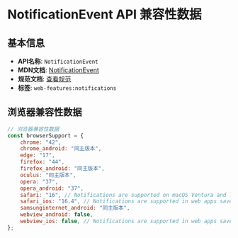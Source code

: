 # NotificationEvent API 兼容性数据

## 基本信息

- **API名称**: `NotificationEvent`
- **MDN文档**: [NotificationEvent](https://developer.mozilla.org/docs/Web/API/NotificationEvent)
- **规范文档**: [查看规范](https://notifications.spec.whatwg.org/#notificationevent)
- **标签**: `web-features:notifications`

## 浏览器兼容性数据

```javascript
// 浏览器兼容性数据
const browserSupport = {
    chrome: "42",
    chrome_android: "同主版本",
    edge: "17",
    firefox: "44",
    firefox_android: "同主版本",
    oculus: "同主版本",
    opera: "37",
    opera_android: "37",
    safari: "16", // Notifications are supported on macOS Ventura and later.,
    safari_ios: "16.4", // Notifications are supported in web apps saved to the home screen.,
    samsunginternet_android: "同主版本",
    webview_android: false,
    webview_ios: false, // Notifications are supported in web apps saved to the home screen.,
};

```

